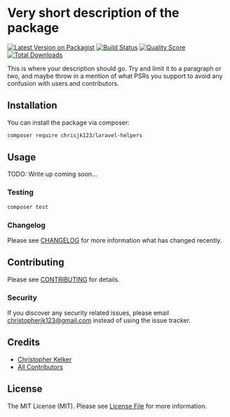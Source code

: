 # Very short description of the package

[![Latest Version on Packagist](https://img.shields.io/packagist/v/chrisjk123/laravel-helpers.svg?style=flat-square)](https://packagist.org/packages/chrisjk123/laravel-helpers)
[![Build Status](https://img.shields.io/travis/chrisjk123/laravel-helpers/master.svg?style=flat-square)](https://travis-ci.org/chrisjk123/laravel-helpers)
[![Quality Score](https://img.shields.io/scrutinizer/g/chrisjk123/laravel-helpers.svg?style=flat-square)](https://scrutinizer-ci.com/g/chrisjk123/laravel-helpers)
[![Total Downloads](https://img.shields.io/packagist/dt/chrisjk123/laravel-helpers.svg?style=flat-square)](https://packagist.org/packages/chrisjk123/laravel-helpers)

This is where your description should go. Try and limit it to a paragraph or two, and maybe throw in a mention of what PSRs you support to avoid any confusion with users and contributors.

## Installation

You can install the package via composer:

```bash
composer require chrisjk123/laravel-helpers
```

## Usage

TODO: Write up coming soon...

### Testing

``` bash
composer test
```

### Changelog

Please see [CHANGELOG](CHANGELOG.md) for more information what has changed recently.

## Contributing

Please see [CONTRIBUTING](CONTRIBUTING.md) for details.

### Security

If you discover any security related issues, please email christopherjk123@gmail.com instead of using the issue tracker.

## Credits

- [Christopher Kelker](https://github.com/chrisjk123)
- [All Contributors](../../contributors)

## License

The MIT License (MIT). Please see [License File](LICENSE.md) for more information.
